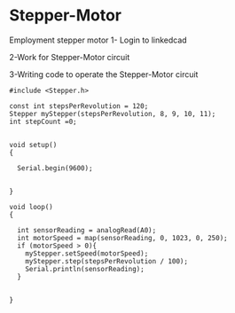# Stepper-Motor
Employment stepper motor
1- Login to linkedcad

2-Work for Stepper-Motor circuit

3-Writing code to operate the Stepper-Motor circuit
```
#include <Stepper.h>

const int stepsPerRevolution = 120;
Stepper myStepper(stepsPerRevolution, 8, 9, 10, 11);
int stepCount =0;

  
void setup()
{
  
  Serial.begin(9600);
  
  
}

void loop()
{
  
  int sensorReading = analogRead(A0);
  int motorSpeed = map(sensorReading, 0, 1023, 0, 250);
  if (motorSpeed > 0){
    myStepper.setSpeed(motorSpeed);
    myStepper.step(stepsPerRevolution / 100);
    Serial.println(sensorReading);
  }
  
  
}
```
